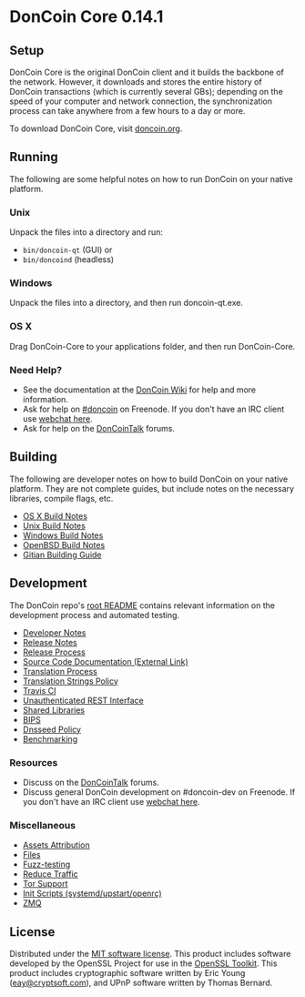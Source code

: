 DonCoin Core 0.14.1
=====================

Setup
---------------------
DonCoin Core is the original DonCoin client and it builds the backbone of the network. However, it downloads and stores the entire history of DonCoin transactions (which is currently several GBs); depending on the speed of your computer and network connection, the synchronization process can take anywhere from a few hours to a day or more.

To download DonCoin Core, visit [doncoin.org](http://doncoin.cc).

Running
---------------------
The following are some helpful notes on how to run DonCoin on your native platform.

### Unix

Unpack the files into a directory and run:

- `bin/doncoin-qt` (GUI) or
- `bin/doncoind` (headless)

### Windows

Unpack the files into a directory, and then run doncoin-qt.exe.

### OS X

Drag DonCoin-Core to your applications folder, and then run DonCoin-Core.

### Need Help?

* See the documentation at the [DonCoin Wiki](https://doncoin.info/)
for help and more information.
* Ask for help on [#doncoin](http://webchat.freenode.net?channels=doncoin) on Freenode. If you don't have an IRC client use [webchat here](http://webchat.freenode.net?channels=doncoin).
* Ask for help on the [DonCoinTalk](https://doncointalk.io/) forums.

Building
---------------------
The following are developer notes on how to build DonCoin on your native platform. They are not complete guides, but include notes on the necessary libraries, compile flags, etc.

- [OS X Build Notes](build-osx.md)
- [Unix Build Notes](build-unix.md)
- [Windows Build Notes](build-windows.md)
- [OpenBSD Build Notes](build-openbsd.md)
- [Gitian Building Guide](gitian-building.md)

Development
---------------------
The DonCoin repo's [root README](/README.md) contains relevant information on the development process and automated testing.

- [Developer Notes](developer-notes.md)
- [Release Notes](release-notes.md)
- [Release Process](release-process.md)
- [Source Code Documentation (External Link)](https://dev.visucore.com/doncoin/doxygen/)
- [Translation Process](translation_process.md)
- [Translation Strings Policy](translation_strings_policy.md)
- [Travis CI](travis-ci.md)
- [Unauthenticated REST Interface](REST-interface.md)
- [Shared Libraries](shared-libraries.md)
- [BIPS](bips.md)
- [Dnsseed Policy](dnsseed-policy.md)
- [Benchmarking](benchmarking.md)

### Resources
* Discuss on the [DonCoinTalk](https://doncointalk.io/) forums.
* Discuss general DonCoin development on #doncoin-dev on Freenode. If you don't have an IRC client use [webchat here](http://webchat.freenode.net/?channels=doncoin-dev).

### Miscellaneous
- [Assets Attribution](assets-attribution.md)
- [Files](files.md)
- [Fuzz-testing](fuzzing.md)
- [Reduce Traffic](reduce-traffic.md)
- [Tor Support](tor.md)
- [Init Scripts (systemd/upstart/openrc)](init.md)
- [ZMQ](zmq.md)

License
---------------------
Distributed under the [MIT software license](/COPYING).
This product includes software developed by the OpenSSL Project for use in the [OpenSSL Toolkit](https://www.openssl.org/). This product includes
cryptographic software written by Eric Young ([eay@cryptsoft.com](mailto:eay@cryptsoft.com)), and UPnP software written by Thomas Bernard.

